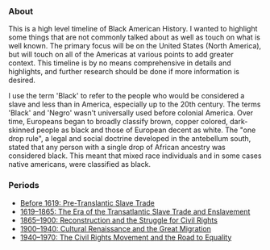 ### About

This is a high level timeline of Black American History.  I wanted to highlight some things that are not commonly talked about as well as touch on what is well known.  The primary focus will be on the United States (North America), but will touch on all of the Americas at various points to add greater context.  This timeline is by no means comprehensive in details and highlights, and further research should be done if more information is desired.

I use the term 'Black' to refer to the people who would be considered a slave and less than in America, especially up to the 20th century.  The terms 'Black' and 'Negro' wasn't universally used before colonial America.  Over time, Europeans began to broadly classify brown, copper colored, dark-skinned people as black and those of European decent as white.  The "one drop rule", a legal and social doctrine developed in the antebellum south, stated that any person with a single drop of African ancestry was considered black.  This meant that mixed race individuals and in some cases native americans, were classified as black.

### Periods

* [Before 1619: Pre-Translantic Slave Trade](../timeline/pre_translantic_slave_trade.md)
* [1619–1865: The Era of the Transatlantic Slave Trade and Enslavement](../timeline/translantic_slave_trade.md)
* [1865–1900: Reconstruction and the Struggle for Civil Rights](../timeline/reconstruction.md)
* [1900–1940: Cultural Renaissance and the Great Migration](../timeline/cultural_renaissance_migration.md)
* [1940–1970: The Civil Rights Movement and the Road to Equality](../timeline/civil_rights.md)
